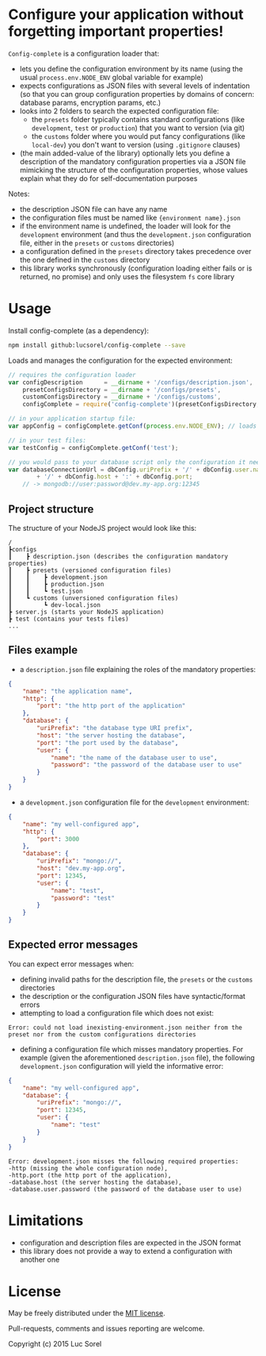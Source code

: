 # Configure your application without forgetting important properties!
`Config-complete` is a configuration loader that:
* lets you define the configuration environment by its name (using the usual `process.env.NODE_ENV` global variable for example)
* expects configurations as JSON files with several levels of indentation (so that you can group configuration properties by domains of concern: database params, encryption params, etc.)
* looks into 2 folders to search the expected configuration file:
  * the `presets` folder typically contains standard configurations (like `development`, `test` or `production`) that you want to version (via git)
  * the `customs` folder where you would put fancy configurations (like `local-dev`) you don't want to version (using `.gitignore` clauses)
* (the main added-value of the library) optionally lets you define a description of the mandatory configuration properties via a JSON file mimicking the structure of the configuration properties, whose values explain what they do for self-documentation purposes

Notes:
* the description JSON file can have any name
* the configuration files must be named like `{environment name}.json`
* if the environment name is undefined, the loader will look for the `development` environment (and thus the `development.json` configuration file, either in the `presets` or `customs` directories)
* a configuration defined in the `presets` directory takes precedence over the one defined in the `customs` directory
* this library works synchronously (configuration loading either fails or is returned, no promise) and only uses the filesystem `fs` core library

# Usage
Install config-complete (as a dependency):
```bash
npm install github:lucsorel/config-complete --save
```

Loads and manages the configuration for the expected environment:
```javascript
// requires the configuration loader
var configDescription      = __dirname + '/configs/description.json',
    presetConfigsDirectory = __dirname + '/configs/presets',
    customConfigsDirectory = __dirname + '/configs/customs',
    configComplete = require('config-complete')(presetConfigsDirectory, configDescription, customConfigsDirectory);

// in your application startup file:
var appConfig = configComplete.getConf(process.env.NODE_ENV); // loads 'development' if undefined

// in your test files:
var testConfig = configComplete.getConf('test');

// you would pass to your database script only the configuration it needs (dbConfig = appConfig.database)
var databaseConnectionUrl = dbConfig.uriPrefix + '/' + dbConfig.user.name + ':' + dbConfig.user.password
        + '/' + dbConfig.host + ':' + dbConfig.port;
    // -> mongodb://user:password@dev.my-app.org:12345
```

## Project structure
The structure of your NodeJS project would look like this:
```
/
┣configs
┃    ┣ description.json (describes the configuration mandatory properties)
┃    ┣ presets (versioned configuration files)
┃    ┃    ┣ development.json
┃    ┃    ┣ production.json
┃    ┃    ┗ test.json
┃    ┗ customs (unversioned configuration files)
┃         ┗ dev-local.json
┣ server.js (starts your NodeJS application)
┣ test (contains your tests files)
...
```

## Files example
* a `description.json` file explaining the roles of the mandatory properties:
```json
{
    "name": "the application name",
    "http": {
        "port": "the http port of the application"
    },
    "database": {
        "uriPrefix": "the database type URI prefix",
        "host": "the server hosting the database",
        "port": "the port used by the database",
        "user": {
            "name": "the name of the database user to use",
            "password": "the password of the database user to use"
        }
    }
}
```

* a `development.json` configuration file for the `development` environment:
```json
{
    "name": "my well-configured app",
    "http": {
        "port": 3000
    },
    "database": {
        "uriPrefix": "mongo://",
        "host": "dev.my-app.org",
        "port": 12345,
        "user": {
            "name": "test",
            "password": "test"
        }
    }
}
```

## Expected error messages
You can expect error messages when:
* defining invalid paths for the description file, the `presets` or the `customs` directories
* the description or the configuration JSON files have syntactic/format errors
* attempting to load a configuration file which does not exist:
```
Error: could not load inexisting-environment.json neither from the preset nor from the custom configurations directories
```
* defining a configuration file which misses mandatory properties. For example (given the aforementioned `description.json` file), the following `development.json` configuration will yield the informative error:
```json
{
    "name": "my well-configured app",
    "database": {
        "uriPrefix": "mongo://",
        "port": 12345,
        "user": {
            "name": "test"
        }
    }
}
```

```
Error: development.json misses the following required properties:
-http (missing the whole configuration node),
-http.port (the http port of the application),
-database.host (the server hosting the database),
-database.user.password (the password of the database user to use)
```

# Limitations
* configuration and description files are expected in the JSON format
* this library does not provide a way to extend a configuration with another one

# License
May be freely distributed under the [MIT license](https://github.com/lucsorel/config-complete/master/LICENSE).

Pull-requests, comments and issues reporting are welcome.

Copyright (c) 2015 Luc Sorel
